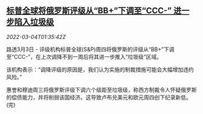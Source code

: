 <!--1646359262000-->
[标普全球将俄罗斯评级从“BB+”下调至“CCC-” 进一步陷入垃圾级](https://cn.reuters.com/article/s-p-russia-rating-junk-further-0303-thur-idCNKCS2L103L)
------

<div><i>2022-03-04T01:35:42Z</i></div><p>路透3月3日 - 评级机构标普全球(S&amp;P)周四将俄罗斯的评级从“BB+”下调至“CCC-”，在上次调降不到一周后将其进一步推入“垃圾级”区域。</p><p>该机构表示：“调降评级的原因是，我们认为实施的制裁措施可能会大幅增加违约风险。”</p><p>惠誉和穆迪周三将俄罗斯评级下调六个级距至垃圾级，称西方制裁令人怀疑俄罗斯的偿债能力，并将削弱该国经济。这导致卢布兑美元和欧元周四创下纪录新低。(完)</p>
